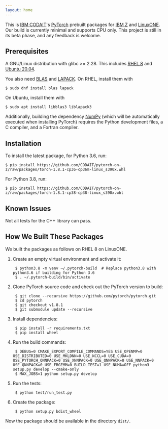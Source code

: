 ```yaml
---
layout: home
---
```

This is [IBM CODAIT](http://codait.org)'s [PyTorch](https://pytorch.org) prebuilt packages for
[IBM Z](https://www.ibm.com/it-infrastructure/z) and
[LinuxONE](https://www.ibm.com/it-infrastructure/linuxone). Our build is currently minimal and
supports CPU only. This project is still in its beta phase, and any feedback is welcome.

## Prerequisites

A GNU/Linux distribution with glibc >= 2.28. This includes
[RHEL 8](https://www.redhat.com/en/technologies/linux-platforms/enterprise-linux) and
[Ubuntu 20.04](https://ubuntu.com/).

You also need [BLAS](http://www.netlib.org/blas/) and [LAPACK](http://www.netlib.org/lapack/). On
RHEL, install them with

    $ sudo dnf install blas lapack

On Ubuntu, install them with

    $ sudo apt install libblas3 liblapack3

Additionally, building the dependency [NumPy](https://numpy.org/) (which will be automatically
executed when installing PyTorch) requires the Python development files, a C compiler, and a Fortran
compiler.

## Installation

To install the latest package, for Python 3.6, run:

    $ pip install https://github.com/CODAIT/pytorch-on-z/raw/packages/torch-1.8.1-cp36-cp36m-linux_s390x.whl

For Python 3.8, run:

    $ pip install https://github.com/CODAIT/pytorch-on-z/raw/packages/torch-1.8.1-cp38-cp38-linux_s390x.whl

## Known Issues

Not all tests for the C++ library can pass.

## How We Built These Packages

We built the packages as follows on RHEL 8 on LinuxONE.

1. Create an empty virtual environment and activate it:

        $ python3.8 -m venv ~/.pytorch-build  # Replace python3.8 with python3.6 if building for Python 3.6
        $ . ~/.pytorch-build/bin/activate

1. Clone PyTorch source code and check out the PyTorch version to build:

        $ git clone --recursive https://github.com/pytorch/pytorch.git
        $ cd pytorch
        $ git checkout v1.8.1
        $ git submodule update --recursive

1. Install dependencies:

        $ pip install -r requirements.txt
        $ pip install wheel

1. Run the build commands:

        $ DEBUG=0 CMAKE_EXPORT_COMPILE_COMMANDS=YES USE_OPENMP=0 USE_DISTRIBUTED=0 USE_MKLDNN=0 USE_NCCL=0 USE_CUDA=0 USE_PYTORCH_QNNPACK=0 USE_XNNPACK=0 USE_QNNPACK=0 USE_NNPACK=0 USE_QNNPACK=0 USE_FBGEMM=0 BUILD_TEST=1 USE_NUMA=OFF python3 setup.py develop --cmake-only
        $ MAX_JOBS=1 python setup.py develop

1. Run the tests:

        $ python test/run_test.py

1. Create the package:

        $ python setup.py bdist_wheel

Now the package should be available in the directory `dist/`.
